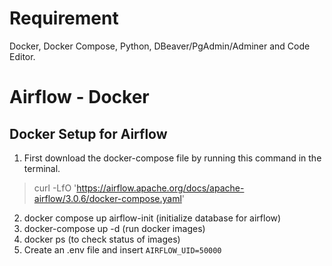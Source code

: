 
# Requirement
Docker, Docker Compose, Python, DBeaver/PgAdmin/Adminer and Code Editor.

# Airflow - Docker
## Docker Setup for Airflow
1. First download the docker-compose file by running this command in the terminal.

> curl -LfO 'https://airflow.apache.org/docs/apache-airflow/3.0.6/docker-compose.yaml'

2. docker compose up airflow-init (initialize database for airflow)
3. docker-compose up -d (run docker images)
4. docker ps  (to check status of images)
5. Create an .env file and insert `AIRFLOW_UID=50000` 


